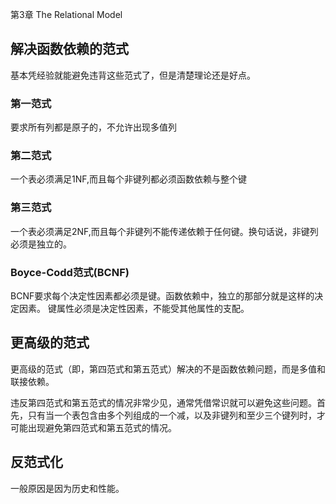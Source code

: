 第3章 The Relational Model

##  解决函数依赖的范式

基本凭经验就能避免违背这些范式了，但是清楚理论还是好点。

### 第一范式

要求所有列都是原子的，不允许出现多值列

### 第二范式

一个表必须满足1NF,而且每个非键列都必须函数依赖与整个键

### 第三范式

一个表必须满足2NF,而且每个非键列不能传递依赖于任何键。换句话说，非键列必须是独立的。

### Boyce-Codd范式(BCNF)

BCNF要求每个决定性因素都必须是键。函数依赖中，独立的那部分就是这样的决定因素。
键属性必须是决定性因素，不能受其他属性的支配。


## 更高级的范式

更高级的范式（即，第四范式和第五范式）解决的不是函数依赖问题，而是多值和联接依赖。

违反第四范式和第五范式的情况非常少见，通常凭借常识就可以避免这些问题。首先，只有当一个表包含由多个列组成的一个减，以及非键列和至少三个键列时，才可能出现避免第四范式和第五范式的情况。

## 反范式化

一般原因是因为历史和性能。



